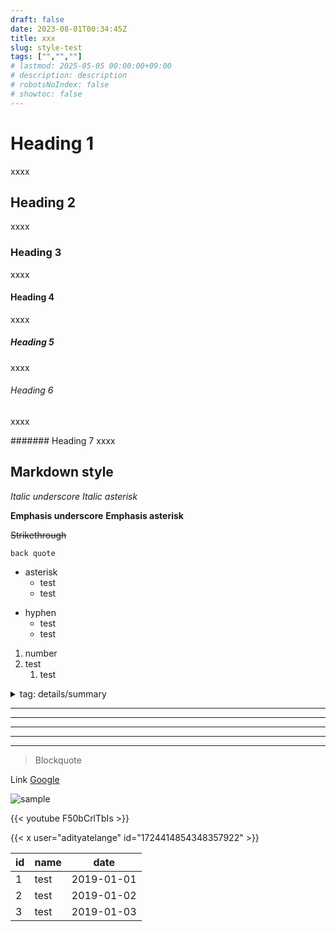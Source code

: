 ```yaml
---
draft: false
date: 2023-08-01T00:34:45Z
title: xxx
slug: style-test
tags: ["","",""]
# lastmod: 2025-05-05 00:00:00+09:00
# description: description
# robotsNoIndex: false
# showtoc: false
---
```


# Heading 1
xxxx

## Heading 2
xxxx

### Heading 3
xxxx

#### Heading 4
xxxx

##### Heading 5
xxxx

###### Heading 6
xxxx

####### Heading 7
xxxx

## Markdown style

_Italic underscore_
*Italic asterisk*

__Emphasis underscore__
**Emphasis asterisk**

~~Strikethrough~~

`back quote`

* asterisk
    * test
    * test

- hyphen
    - test
    - test

1. number
2. test
    1. test


<details><summary>tag: details/summary</summary>summary</details>

* * *
***
*****
- - -
---------------------------------------

> Blockquote

Link
[Google](https://google.com/)

![sample](/icon/apple-touch-icon.png)

{{< youtube F50bCrlTbIs >}}

{{< x user="adityatelange" id="1724414854348357922" >}}

| id  | name | date       |
| --- | ---- | ---------- |
| 1   | test | 2019-01-01 |
| 2   | test | 2019-01-02 |
| 3   | test | 2019-01-03 |
